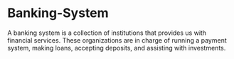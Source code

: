 # Banking-System
A banking system is a collection of institutions that provides us with financial services. These organizations are in charge of running a payment system, making loans, accepting deposits, and assisting with investments.
